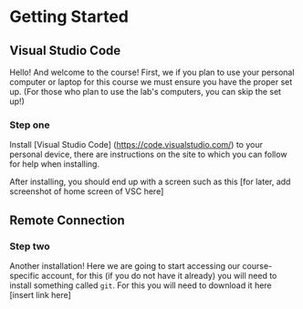 # Getting Started
## Visual Studio Code
Hello! And welcome to the course! First, we if you plan to use your personal computer or laptop for this course we must ensure you have the proper set up. (For those who plan to use the lab's computers, you can skip the set up!)

### Step one
Install [Visual Studio Code] (https://code.visualstudio.com/) to your personal device, there are instructions on the site to which you can follow for help when installing.

After installing, you should end up with a screen such as this
[for later, add screenshot of home screen of VSC here]

## Remote Connection
### Step two
Another installation! Here we are going to start accessing our course-specific account, for this (if you do not have it already) you will need to install something called `git`. For this you will need to download it here [insert link here]
